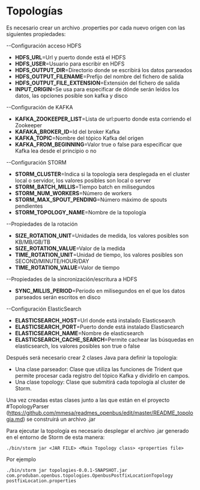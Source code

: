 # Topologías

Es necesario crear un archivo .properties por cada nuevo origen con las siguientes propiedades:

--Configuración acceso HDFS

- **HDFS_URL**=Url y puerto donde está el HDFS
- **HDFS_USER**=Usuario para escribir en HDFS
- **HDFS_OUTPUT_DIR**=Directorio donde se escribirá los datos parseados
- **HDFS_OUTPUT_FILENAME**=Prefijo del nombre del fichero de salida
- **HDFS_OUTPUT_FILE_EXTENSION**=Extensión del fichero de salida
- **INPUT_ORIGIN**=Se usa para especificar de dónde serán leídos los datos, las opciones posible son kafka y disco

--Configuración de KAFKA
- **KAFKA_ZOOKEEPER_LIST**=Lista de url:puerto donde esta corriendo el Zookeeper
- **KAFAKA_BROKER_ID**=Id del broker Kafka
- **KAFKA_TOPIC**=Nombre del tópico Kafka del origen
- **KAFKA_FROM_BEGINNING**=Valor true o false para especificar que Kafka lea desde el principio o no

--Configuración STORM
- **STORM_CLUSTER**=Indica si la topología sera desplegada en el cluster local o servidor, los valores posibles son local o server
- **STORM_BATCH_MILLIS**=Tiempo batch en milisegundos
- **STORM_NUM_WORKERS**=Número de workers
- **STORM_MAX_SPOUT_PENDING**=Número máximo de spouts pendientes
- **STORM_TOPOLOGY_NAME**=Nombre de la topología

--Propiedades de la rotación
- **SIZE_ROTATION_UNIT**=Unidades de medida, los valores posibles son KB/MB/GB/TB
- **SIZE_ROTATION_VALUE**=Valor de la medida
- **TIME_ROTATION_UNIT**=Unidad de tiempo, los valores posibles son SECOND/MINUTE/HOUR/DAY
- **TIME_ROTATION_VALUE**=Valor de tiempo

--Propiedades de la sincronización/escritura a HDFS
- **SYNC_MILLIS_PERIOD**=Periodo en milisegundos en el que los datos parseados serán escritos en disco

--Configuración ElasticSearch
- **ELASTICSEARCH_HOST**=Url donde está instalado Elasticsearch
- **ELASTICSEARCH_PORT**=Puerto donde está instalado Elasticsearch
- **ELASTICSEARCH_NAME**=Nombre de elasticsearch
- **ELASTICSEARCH_CACHE_SEARCH**=Permite cachear las búsquedas en elasticsearch, los valores posibles son true o false


Después será necesario crear 2 clases Java para definir la topología:

- Una clase parseador: Clase que utiliza las funciones de Trident que permite procesar cada registro del tópico Kafka y dividirlo en campos.
- Una clase topology: Clase que submitirá cada topología al cluster de Storm.

Una vez creadas estas clases junto a las que están en el proyecto #TopologyParser (https://github.com/mmesa/readmes_openbus/edit/master/README_topologia.md) se construirá un archivo .jar

Para ejecutar la topología es necesario desplegar el archivo .jar generado en el entorno de Storm de esta manera:

`./bin/storm jar <JAR FILE> <Main Topology class> <properties file>`

Por ejemplo

`./bin/storm jar topologies-0.0.1-SNAPSHOT.jar com.produban.openbus.topologies.OpenbusPostfixLocationTopology postfixLocation.properties`


